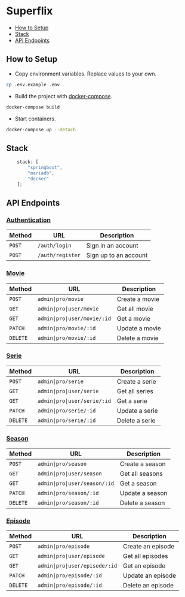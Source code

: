 # Superflix

- [How to Setup](#how-to-setup)
- [Stack](#stack)
- [API Endpoints](#api-endpoints)

## How to Setup

- Copy environment variables. Replace values to your own.

```bash
cp .env.example .env
```

- Build the project with [docker-compose](https://docs.docker.com/compose/).

```bash
docker-compose build
```

- Start containers.

```bash
docker-compose up --detach
```

## Stack

```javascript
    stack: [
        "springboot",
        "mariadb",
        "docker"
    ];
```

## API Endpoints

### <u>Authentication</u>

| Method   | URL               | Description           |
|----------|-------------------|-----------------------|
| `POST`   | `/auth/login`     | Sign in an account    |
| `POST`   | `/auth/register`  | Sign up to an account |

### <u>Movie</u>

| Method   | URL                          | Description    |
|----------|------------------------------|----------------|
| `POST`   | `admin\|pro/movie`           | Create a movie |
| `GET`    | `admin\|pro\|user/movie`     | Get all movie  |
| `GET`    | `admin\|pro\|user/movie/:id` | Get a movie    |
| `PATCH`  | `admin\|pro/movie/:id`       | Update a movie |
| `DELETE` | `admin\|pro/movie/:id`       | Delete a movie |

### <u>Serie</u>

| Method   | URL                          | Description    |
|----------|------------------------------|----------------|
| `POST`   | `admin\|pro/serie`           | Create a serie |
| `GET`    | `admin\|pro\|user/serie`     | Get all series |
| `GET`    | `admin\|pro\|user/serie/:id` | Get a serie    |
| `PATCH`  | `admin\|pro/serie/:id`       | Update a serie |
| `DELETE` | `admin\|pro/serie/:id`       | Delete a serie |

### <u>Season</u>

| Method   | URL                           | Description     |
|----------|-------------------------------|-----------------|
| `POST`   | `admin\|pro/season`           | Create a season |
| `GET`    | `admin\|pro\|user/season`     | Get all seasons |
| `GET`    | `admin\|pro\|user/season/:id` | Get a season    |
| `PATCH`  | `admin\|pro/season/:id`       | Update a season |
| `DELETE` | `admin\|pro/season/:id`       | Delete a season |

### <u>Episode</u>

| Method   | URL                            | Description       |
|----------|--------------------------------|-------------------|
| `POST`   | `admin\|pro/episode`           | Create an episode |
| `GET`    | `admin\|pro\|user/episode`     | Get all episodes  |
| `GET`    | `admin\|pro\|user/episode/:id` | Get an episode    |
| `PATCH`  | `admin\|pro/episode/:id`       | Update an episode |
| `DELETE` | `admin\|pro/episode/:id`       | Delete an episode |
